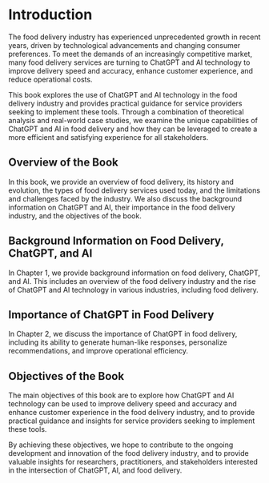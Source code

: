 Introduction
============

The food delivery industry has experienced unprecedented growth in recent years, driven by technological advancements and changing consumer preferences. To meet the demands of an increasingly competitive market, many food delivery services are turning to ChatGPT and AI technology to improve delivery speed and accuracy, enhance customer experience, and reduce operational costs.

This book explores the use of ChatGPT and AI technology in the food delivery industry and provides practical guidance for service providers seeking to implement these tools. Through a combination of theoretical analysis and real-world case studies, we examine the unique capabilities of ChatGPT and AI in food delivery and how they can be leveraged to create a more efficient and satisfying experience for all stakeholders.

Overview of the Book
--------------------

In this book, we provide an overview of food delivery, its history and evolution, the types of food delivery services used today, and the limitations and challenges faced by the industry. We also discuss the background information on ChatGPT and AI, their importance in the food delivery industry, and the objectives of the book.

Background Information on Food Delivery, ChatGPT, and AI
--------------------------------------------------------

In Chapter 1, we provide background information on food delivery, ChatGPT, and AI. This includes an overview of the food delivery industry and the rise of ChatGPT and AI technology in various industries, including food delivery.

Importance of ChatGPT in Food Delivery
--------------------------------------

In Chapter 2, we discuss the importance of ChatGPT in food delivery, including its ability to generate human-like responses, personalize recommendations, and improve operational efficiency.

Objectives of the Book
----------------------

The main objectives of this book are to explore how ChatGPT and AI technology can be used to improve delivery speed and accuracy and enhance customer experience in the food delivery industry, and to provide practical guidance and insights for service providers seeking to implement these tools.

By achieving these objectives, we hope to contribute to the ongoing development and innovation of the food delivery industry, and to provide valuable insights for researchers, practitioners, and stakeholders interested in the intersection of ChatGPT, AI, and food delivery.
